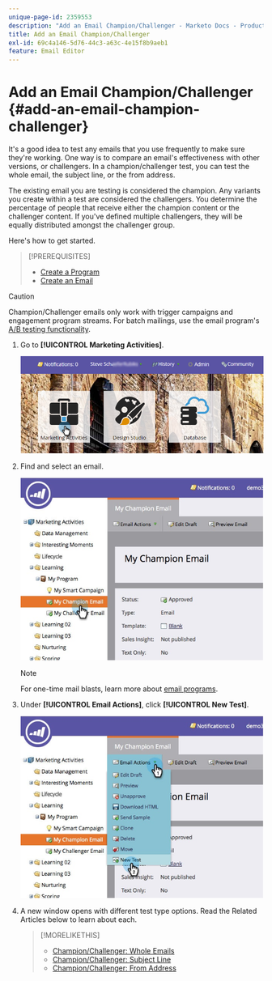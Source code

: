 ```yaml
---
unique-page-id: 2359553
description: "Add an Email Champion/Challenger - Marketo Docs - Product Documentation"
title: Add an Email Champion/Challenger
exl-id: 69c4a146-5d76-44c3-a63c-4e15f8b9aeb1
feature: Email Editor
---
```

# Add an Email Champion/Challenger {#add-an-email-champion-challenger}

It's a good idea to test any emails that you use frequently to make sure they're working. One way is to compare an email's effectiveness with other versions, or challengers. In a champion/challenger test, you can test the whole email, the subject line, or the from address.

The existing email you are testing is considered the champion. Any variants you create within a test are considered the challengers. You determine the percentage of people that receive either the champion content or the challenger content. If you've defined multiple challengers, they will be equally distributed amongst the challenger group.

Here's how to get started.

>[!PREREQUISITES]
>
>* [Create a Program](/help/marketo/product-docs/core-marketo-concepts/programs/creating-programs/create-a-program.md)
>* [Create an Email](/help/marketo/product-docs/email-marketing/general/creating-an-email/create-an-email.md)

>[!CAUTION]
>
>Champion/Challenger emails only work with trigger campaigns and engagement program streams. For batch mailings, use the email program's [A/B testing functionality](/help/marketo/product-docs/email-marketing/email-programs/email-program-actions/email-test-a-b-test/add-an-a-b-test.md).

1. Go to **[!UICONTROL Marketing Activities]**.

   ![](assets/login-marketing-activities.png)

1. Find and select an email.

   ![](assets/champion1.jpg)

   >[!NOTE]
   >
   >For one-time mail blasts, learn more about [email programs](/help/marketo/product-docs/email-marketing/email-programs/creating-an-email-program/create-an-email-program.md).

1. Under **[!UICONTROL Email Actions]**, click **[!UICONTROL New Test]**.

   ![](assets/chmapion2.jpg)

1. A new window opens with different test type options. Read the Related Articles below to learn about each.

   >[!MORELIKETHIS]
   >
   >* [Champion/Challenger: Whole Emails](/help/marketo/product-docs/email-marketing/general/functions-in-the-editor/email-tests-champion-challenger/champion-challenger-whole-emails.md)
   >* [Champion/Challenger: Subject Line](/help/marketo/product-docs/email-marketing/general/functions-in-the-editor/email-tests-champion-challenger/champion-challenger-subject-line.md)
   >* [Champion/Challenger: From Address](/help/marketo/product-docs/email-marketing/general/functions-in-the-editor/email-tests-champion-challenger/champion-challenger-from-address.md)
